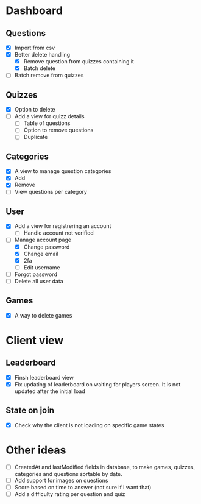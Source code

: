# Dashboard

## Questions
- [x] Import from csv
- [x] Better delete handling
  - [x] Remove question from quizzes containing it 
  - [x] Batch delete
- [ ] Batch remove from quizzes

## Quizzes
- [x] Option to delete
- [ ] Add a view for quizz details
  - [ ] Table of questions
  - [ ] Option to remove questions
  - [ ] Duplicate

## Categories
- [x] A view to manage question categories
- [x] Add
- [x] Remove
- [ ] View questions per category

## User
- [x] Add a view for registrering an account
  - [ ] Handle account not verified
- [ ] Manage account page
  - [x] Change password
  - [x] Change email
  - [x] 2fa
  - [ ] Edit username
- [ ] Forgot password
- [ ] Delete all user data

## Games
- [x] A way to delete games

# Client view

## Leaderboard
- [x] Finsh leaderboard view
- [x] Fix updating of leaderboard on waiting for players screen. It is not updated after the initial load

## State on join
- [x] Check why the client is not loading on specific game states

# Other ideas
- [ ] CreatedAt and lastModified fields in database, to make games, quizzes, categories and questions sortable by date.
- [ ] Add support for images on questions
- [ ] Score based on time to answer (not sure if i want that)
- [ ] Add a difficulty rating per question and quiz
